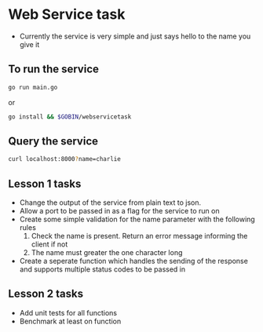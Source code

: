 # Web Service task

- Currently the service is very simple and just says hello to the name you give it

## To run the service 
```bash
go run main.go
```
or
```bash
go install && $GOBIN/webservicetask
```

## Query the service
```bash
curl localhost:8000?name=charlie
```

## Lesson 1 tasks
- Change the output of the service from plain text to json.
- Allow a port to be passed in as a flag for the service to run on
- Create some simple validation for the name parameter with the following rules
    1. Check the name is present. Return an error message informing the client if not 
    2. The name must greater the one character long
- Create a seperate function which handles the sending of the response and supports multiple status codes to be passed in

## Lesson 2 tasks

- Add unit tests for all functions
- Benchmark at least on function
